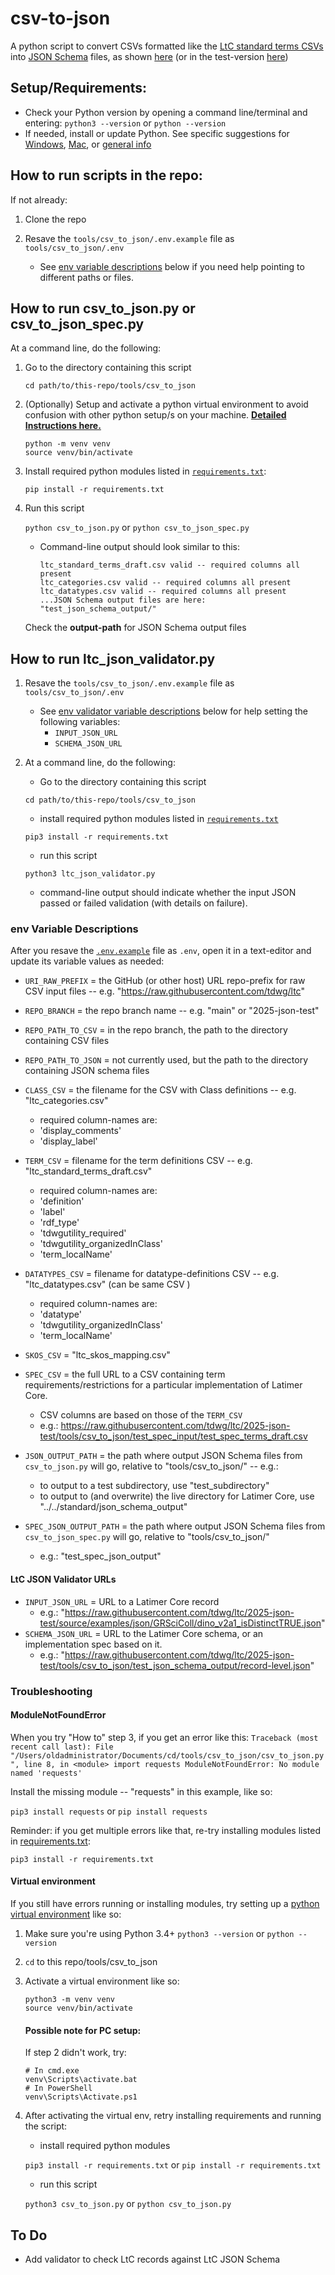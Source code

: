 # csv-to-json

A python script to convert CSVs formatted like the [LtC standard terms CSVs](../../source/terms) into [JSON Schema](https://json-schema.org/) files, as shown [here](../../source/json-schema) (or in the test-version [here](./test_json_schema_output/))


## Setup/Requirements:

- Check your Python version by opening a command line/terminal and entering: `python3 --version` or `python --version`
- If needed, install or update Python. See specific suggestions for [Windows](https://learn.microsoft.com/en-us/windows/python/beginners#install-python), [Mac](https://www.makeuseof.com/how-to-install-python-on-mac/), or [general info](https://www.python.org/downloads/)


## How to run scripts in the repo:

If not already:
1. Clone the repo

2. Resave the `tools/csv_to_json/.env.example` file as  `tools/csv_to_json/.env`
    - See [env variable descriptions](#env-variable-descriptions) below if you need help pointing to different paths or files.


## How to run csv_to_json.py or csv_to_json_spec.py

At a command line, do the following:

1. Go to the directory containing this script

    `cd path/to/this-repo/tools/csv_to_json`


2.  (Optionally) Setup and activate a python virtual environment to avoid confusion with other python setup/s on your machine.  [**Detailed Instructions here.**](https://python.land/virtual-environments/virtualenv#How_to_create_a_Python_venv)
     ```
     python -m venv venv
     source venv/bin/activate
     ```


3. Install required python modules listed in [`requirements.txt`](requirements.txt):

    `pip install -r requirements.txt`


4. Run this script

    `python csv_to_json.py` or `python csv_to_json_spec.py`

    - Command-line output should look similar to this:

      ```
      ltc_standard_terms_draft.csv valid -- required columns all present
      ltc_categories.csv valid -- required columns all present
      ltc_datatypes.csv valid -- required columns all present
      ...JSON Schema output files are here: "test_json_schema_output/"
      ```

    Check the **output-path** for JSON Schema output files


## How to run ltc_json_validator.py

1. Resave the `tools/csv_to_json/.env.example` file as  `tools/csv_to_json/.env`
    - See [env validator variable descriptions](#ltc-json-validator-urls) below for help setting the following variables:
        - `INPUT_JSON_URL`
        - `SCHEMA_JSON_URL`

2. At a command line, do the following:
    - Go to the directory containing this script

    `cd path/to/this-repo/tools/csv_to_json`

    - install required python modules listed in [`requirements.txt`](requirements.txt)

    `pip3 install -r requirements.txt`

    - run this script

    `python3 ltc_json_validator.py`

    - command-line output should indicate whether the input JSON passed or failed validation (with details on failure).


### env Variable Descriptions

After you resave the [`.env.example`](.env.example) file as `.env`, open it in a text-editor and update its variable values as needed:

- `URI_RAW_PREFIX` = the GitHub (or other host) URL repo-prefix for raw CSV input files -- e.g. "https://raw.githubusercontent.com/tdwg/ltc"
- `REPO_BRANCH` = the repo branch name -- e.g. "main" or "2025-json-test"
- `REPO_PATH_TO_CSV` = in the repo branch, the path to the directory containing CSV files
- `REPO_PATH_TO_JSON` = not currently used, but the path to the directory containing JSON schema files

- `CLASS_CSV` = the filename for the CSV with Class definitions -- e.g. "ltc_categories.csv"
    - required column-names are: 
    - 'display_comments'
    - 'display_label'

- `TERM_CSV` = filename for the term definitions CSV -- e.g. "ltc_standard_terms_draft.csv"
    - required column-names are: 
    - 'definition'
    - 'label'
    - 'rdf_type'
    - 'tdwgutility_required'
    - 'tdwgutility_organizedInClass'
    - 'term_localName'

- `DATATYPES_CSV` = filename for datatype-definitions CSV -- e.g. "ltc_datatypes.csv" (can be same CSV )
    - required column-names are:
    - 'datatype'
    - 'tdwgutility_organizedInClass'
    - 'term_localName'

- `SKOS_CSV` = "ltc_skos_mapping.csv"

- `SPEC_CSV` = the full URL to a CSV containing term requirements/restrictions for a particular implementation of Latimer Core.
    - CSV columns are based on those of the `TERM_CSV`
    - e.g.: https://raw.githubusercontent.com/tdwg/ltc/2025-json-test/tools/csv_to_json/test_spec_input/test_spec_terms_draft.csv


- `JSON_OUTPUT_PATH` = the path where output JSON Schema files from `csv_to_json.py` will go, relative to "tools/csv_to_json/" -- e.g.:
    - to output to a test subdirectory, use "test_subdirectory"
    - to output to (and overwrite) the live directory for Latimer Core, use "../../standard/json_schema_output"

- `SPEC_JSON_OUTPUT_PATH` = the path where output JSON Schema files from `csv_to_json_spec.py` will go, relative to "tools/csv_to_json/"
    - e.g.: "test_spec_json_output"

#### LtC JSON Validator URLs
- `INPUT_JSON_URL` = URL to a Latimer Core record
    - e.g.: "https://raw.githubusercontent.com/tdwg/ltc/2025-json-test/source/examples/json/GRSciColl/dino_v2a1_isDistinctTRUE.json"
- `SCHEMA_JSON_URL` = URL to the Latimer Core schema, or an implementation spec based on it.
    - e.g.: "https://raw.githubusercontent.com/tdwg/ltc/2025-json-test/tools/csv_to_json/test_json_schema_output/record-level.json"


### Troubleshooting

####  ModuleNotFoundError
When you try "How to" step 3, if you get an error like this:
    ```
    Traceback (most recent call last):
    File "/Users/oldadministrator/Documents/cd/tools/csv_to_json/csv_to_json.py", line 8, in <module>
        import requests
    ModuleNotFoundError: No module named 'requests'
    ```

Install the missing module -- "requests" in this example, like so:

`pip3 install requests` or `pip install requests`

Reminder:  if you get multiple errors like that, re-try installing modules listed in [requirements.txt](requirements.txt):

`pip3 install -r requirements.txt`


#### Virtual environment
If you still have errors running or installing modules, try setting up a [python virtual environment](https://docs.python.org/3/library/venv.html) like so:

1. Make sure you're using Python 3.4+
    `python3 --version`  or  `python --version`

2. `cd` to this repo/tools/csv_to_json

3. Activate a virtual environment like so:

    ```
    python3 -m venv venv
    source venv/bin/activate
    ```

    #### Possible note for PC setup:
    If step 2 didn't work, try: 

    ```
    # In cmd.exe
    venv\Scripts\activate.bat
    # In PowerShell
    venv\Scripts\Activate.ps1
    ```

4. After activating the virtual env, retry installing requirements and running the script:

    - install required python modules

    `pip3 install -r requirements.txt`  or  `pip install -r requirements.txt`

    - run this script

    `python3 csv_to_json.py`  or  `python csv_to_json.py`


## To Do

- Add validator to check LtC records against LtC JSON Schema